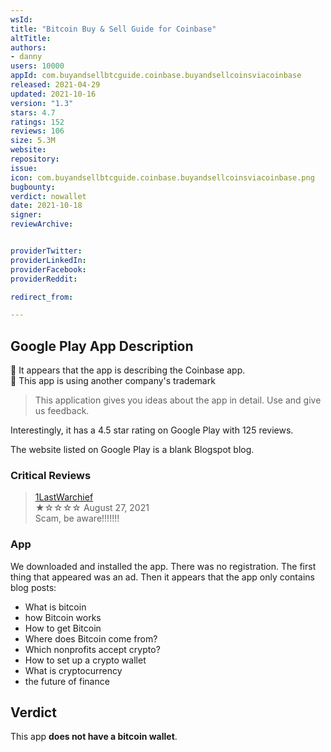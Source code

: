 ```yaml
---
wsId: 
title: "Bitcoin Buy & Sell Guide for Coinbase"
altTitle: 
authors:
- danny
users: 10000
appId: com.buyandsellbtcguide.coinbase.buyandsellcoinsviacoinbase
released: 2021-04-29
updated: 2021-10-16
version: "1.3"
stars: 4.7
ratings: 152
reviews: 106
size: 5.3M
website: 
repository: 
issue: 
icon: com.buyandsellbtcguide.coinbase.buyandsellcoinsviacoinbase.png
bugbounty: 
verdict: nowallet
date: 2021-10-18
signer: 
reviewArchive:


providerTwitter: 
providerLinkedIn: 
providerFacebook: 
providerReddit: 

redirect_from:

---
```



## Google Play App Description

🚩 It appears that the app is describing the Coinbase app.<br>
🚩 This app is using another company's trademark

> This application gives you ideas about the app in detail. Use and give us feedback.

Interestingly, it has a 4.5 star rating on Google Play with 125 reviews.

The website listed on Google Play is a blank Blogspot blog.

### Critical Reviews

> [1LastWarchief](https://play.google.com/store/apps/details?id=com.buyandsellbtcguide.coinbase.buyandsellcoinsviacoinbase&reviewId=gp%3AAOqpTOGCkVHkEDRHZGk0BhngOyDy30h-MUOtu5POB1LiCUdpEKawvGXWAoQ-ICT1gZO7ZxMmIw8wTFvNQKIsG8s)<br>
  ★☆☆☆☆ August 27, 2021 <br>
       Scam, be aware!!!!!!!
       
### App

We downloaded and installed the app. There was no registration. The first thing that appeared was an ad. Then it appears that the app only contains blog posts:

- What is bitcoin
- how Bitcoin works
- How to get Bitcoin
- Where does Bitcoin come from?
- Which nonprofits accept crypto?
- How to set up a crypto wallet
- What is cryptocurrency
- the future of finance

## Verdict

This app **does not have a bitcoin wallet**. 

